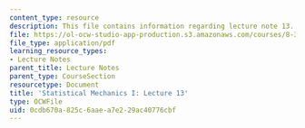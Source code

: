 ```yaml
---
content_type: resource
description: This file contains information regarding lecture note 13.
file: https://ol-ocw-studio-app-production.s3.amazonaws.com/courses/8-333-statistical-mechanics-i-statistical-mechanics-of-particles-fall-2013/0cdb670a825c6aaea7e229ac40776cbf_MIT8_333F13_Lec13.pdf
file_type: application/pdf
learning_resource_types:
- Lecture Notes
parent_title: Lecture Notes
parent_type: CourseSection
resourcetype: Document
title: 'Statistical Mechanics I: Lecture 13'
type: OCWFile
uid: 0cdb670a-825c-6aae-a7e2-29ac40776cbf
---
```

